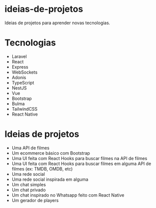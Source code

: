 # ideias-de-projetos

Ideias de projetos para aprender novas tecnologias.

# Tecnologias

- Laravel
- React
- Express
- WebSockets
- Adonis
- TypeScript
- NestJS
- Vue
- Bootstrap
- Bulma
- TailwindCSS
- React Native

# Ideias de projetos

- Uma API de filmes
- Um ecommerce básico com Bootstrap
- Uma UI feita com React Hooks para buscar filmes na API de filmes
- Uma UI feita com React Hooks para buscar filmes em alguma API de filmes (ex: TMDB, OMDB, etc)
- Uma rede social
- Uma rede social inspirada em alguma
- Um chat simples
- Um chat privado
- Um chat inspirado no Whatsapp feito com React Native
- Um gerador de players
